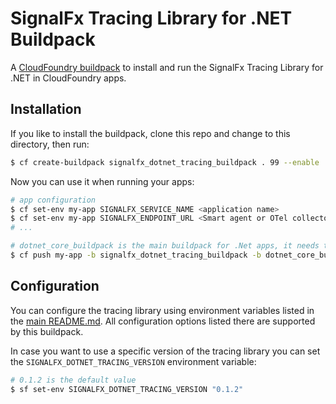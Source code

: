 # SignalFx Tracing Library for .NET Buildpack

A [CloudFoundry buildpack](https://docs.run.pivotal.io/buildpacks/) to install
and run the SignalFx Tracing Library for .NET in CloudFoundry apps.

## Installation

If you like to install the buildpack, clone this repo and change to this directory, then run:

```sh
$ cf create-buildpack signalfx_dotnet_tracing_buildpack . 99 --enable
```

Now you can use it when running your apps:

```sh
# app configuration
$ cf set-env my-app SIGNALFX_SERVICE_NAME <application name>
$ cf set-env my-app SIGNALFX_ENDPOINT_URL <Smart agent or OTel collector address>
# ...

# dotnet_core_buildpack is the main buildpack for .Net apps, it needs to be the final one
$ cf push my-app -b signalfx_dotnet_tracing_buildpack -b dotnet_core_buildpack
```

## Configuration

You can configure the tracing library using environment variables listed in the [main README.md](../../../README.md).
All configuration options listed there are supported by this buildpack.

In case you want to use a specific version of the tracing library you can set the `SIGNALFX_DOTNET_TRACING_VERSION` environment variable:

```sh
# 0.1.2 is the default value
$ sf set-env SIGNALFX_DOTNET_TRACING_VERSION "0.1.2"
```
